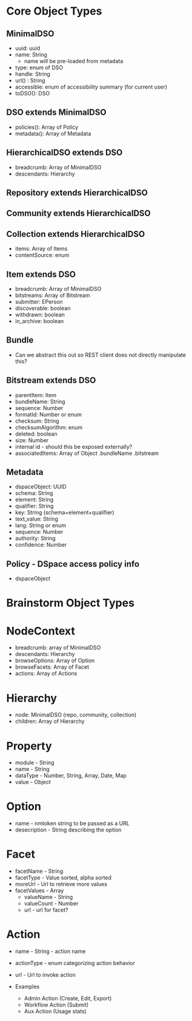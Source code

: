 # Core Object Types

## MinimalDSO
* uuid: uuid
* name: String
  * name will be pre-loaded from metadata 
* type: enum of DSO
* handle: String
* url() : String 
* accessible: enum of accessibility summary (for current user)
* toDSO(): DSO

## DSO extends MinimalDSO
* policies(): Array of Policy
* metadata(): Array of Metadata

## HierarchicalDSO extends DSO
* breadcrumb: Array of MinimalDSO
* descendants: Hierarchy

## Repository extends HierarchicalDSO

## Community extends HierarchicalDSO

## Collection extends HierarchicalDSO
* items: Array of Items
* contentSource: enum

## Item extends DSO
* breadcrumb: Array of MinimalDSO
* bitstreams: Array of Bitstream
* submitter: EPerson
* discoverable: boolean
* withdrawn: boolean
* in_archive: boolean

## Bundle 
* Can we abstract this out so REST client does not directly manipulate this?

## Bitstream extends DSO
* parentItem: Item
* bundleName: String
* sequence: Number
* formatId: Number or enum
* checksum: String
* checksumAlgorithm: enum
* deleted: boolean
* size: Number
* internal id - should this be exposed externally?
* associatedItems: Array of Object
  .bundleName
  .bitstream

## Metadata
* dspaceObject: UUID
* schema: String
* element: String
* qualifier: String
* key: String (schema+element+qualifier)
* text_value: String
* lang: String or enum
* sequence: Number
* authority: String
* confidence: Number

## Policy - DSpace access policy info
* dspaceObject 

# Brainstorm Object Types

# NodeContext
* breadcrumb: array of MinimalDSO
* descendants: Hierarchy
* browseOptions: Array of Option
* browseFacets: Array of Facet
* actions: Array of Actions

# Hierarchy
* node: MinimalDSO (repo, community, collection)  
* children: Array of Hierarchy 

# Property
* module - String
* name - String
* dataType - Number, String, Array, Date, Map
* value - Object

# Option
* name - nmtoken string to be passed as a URL
* desecription - String describing the option

# Facet
* facetName - String
* facetType - Value sorted, alpha sorted
* moreUrl - Url to retrieve more values
* facetValues - Array
  * valueName - String
  * valueCount - Number
  * url - url for facet?

# Action
* name - String - action name
* actionType - enum categorizing action behavior
* url - Url to invoke action

* Examples
  * Admin Action (Create, Edit, Export)
  * Workflow Action (Submit)
  * Aux Action (Usage stats)
